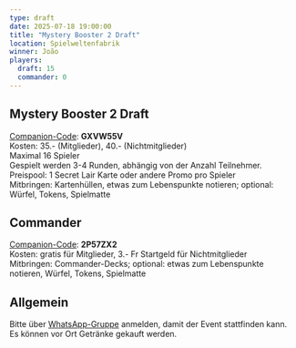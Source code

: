 ```yaml
---
type: draft
date: 2025-07-18 19:00:00
title: "Mystery Booster 2 Draft"
location: Spielweltenfabrik
winner: João
players:
  draft: 15
  commander: 0
---
```

## Mystery Booster 2 Draft
[Companion-Code](/faq/#was-hat-es-mit-dem-companion-code-auf-sich): **GXVW55V** \
Kosten: 35.- (Mitglieder), 40.- (Nichtmitglieder) \
Maximal 16 Spieler \
Gespielt werden 3-4 Runden, abhängig von der Anzahl Teilnehmer. \
Preispool: 1 Secret Lair Karte oder andere Promo pro Spieler \
Mitbringen: Kartenhüllen, etwas zum Lebenspunkte notieren; optional: Würfel, Tokens, Spielmatte

## Commander
[Companion-Code](/faq/#was-hat-es-mit-dem-companion-code-auf-sich): **2P57ZX2** \
Kosten: gratis für Mitglieder, 3.- Fr Startgeld für Nichtmitglieder \
Mitbringen: Commander-Decks; optional: etwas zum Lebenspunkte notieren, Würfel, Tokens, Spielmatte

## Allgemein
Bitte über [WhatsApp-Gruppe](https://chat.whatsapp.com/HQ7IINFrZB63esDNRqsIUw) anmelden, damit der Event stattfinden kann. \
Es können vor Ort Getränke gekauft werden.
